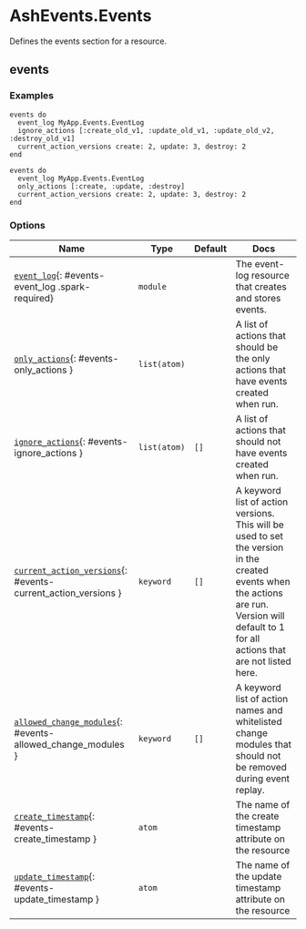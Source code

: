 <!--
This file was generated by Spark. Do not edit it by hand.
-->
# AshEvents.Events

Defines the events section for a resource.


## events




### Examples
```
events do
  event_log MyApp.Events.EventLog
  ignore_actions [:create_old_v1, :update_old_v1, :update_old_v2, :destroy_old_v1]
  current_action_versions create: 2, update: 3, destroy: 2
end

```

```
events do
  event_log MyApp.Events.EventLog
  only_actions [:create, :update, :destroy]
  current_action_versions create: 2, update: 3, destroy: 2
end

```




### Options

| Name | Type | Default | Docs |
|------|------|---------|------|
| [`event_log`](#events-event_log){: #events-event_log .spark-required} | `module` |  | The event-log resource that creates and stores events. |
| [`only_actions`](#events-only_actions){: #events-only_actions } | `list(atom)` |  | A list of actions that should be the only actions that have events created when run. |
| [`ignore_actions`](#events-ignore_actions){: #events-ignore_actions } | `list(atom)` | `[]` | A list of actions that should not have events created when run. |
| [`current_action_versions`](#events-current_action_versions){: #events-current_action_versions } | `keyword` | `[]` | A keyword list of action versions. This will be used to set the version in the created events when the actions are run. Version will default to 1 for all actions that are not listed here. |
| [`allowed_change_modules`](#events-allowed_change_modules){: #events-allowed_change_modules } | `keyword` | `[]` | A keyword list of action names and whitelisted change modules that should not be removed during event replay. |
| [`create_timestamp`](#events-create_timestamp){: #events-create_timestamp } | `atom` |  | The name of the create timestamp attribute on the resource |
| [`update_timestamp`](#events-update_timestamp){: #events-update_timestamp } | `atom` |  | The name of the update timestamp attribute on the resource |







<style type="text/css">.spark-required::after { content: "*"; color: red !important; }</style>
